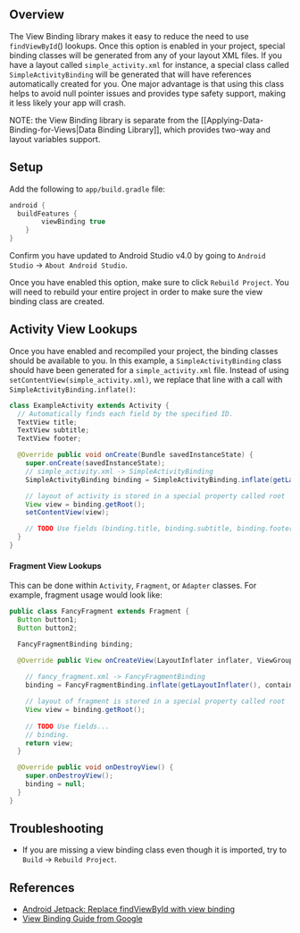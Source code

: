 ## Overview

The View Binding library makes it easy to reduce the need to use `findViewById`() lookups.  Once this option is enabled in your project, special binding classes will be generated from any of your layout XML files.  If you have a layout called `simple_activity.xml` for instance, a special class called `SimpleActivityBinding` will be generated that will have references automatically created for you.  One major advantage is that using this class helps to avoid null pointer issues and provides type safety support, making it less likely your app will crash.

NOTE: the View Binding library is separate from the [[Applying-Data-Binding-for-Views|Data Binding Library]], which provides two-way and layout variables support.  

## Setup

Add the following to `app/build.gradle` file:

```gradle
android {
  buildFeatures {
        viewBinding true
    }
}
```

Confirm you have updated to Android Studio v4.0 by going to `Android Studio` -> `About Android Studio`.

Once you have enabled this option, make sure to click `Rebuild Project`.  You will need to rebuild your entire project in order to make sure the view binding class are created.

## Activity View Lookups

Once you have enabled and recompiled your project, the binding classes should be available to you.  In this example, a `SimpleActivityBinding` class should have been generated for a `simple_activity.xml` file.  Instead of using `setContentView(simple_activity.xml)`, we replace that line with a call with `SimpleActivityBinding.inflate()`:

```java
class ExampleActivity extends Activity {
  // Automatically finds each field by the specified ID.
  TextView title;
  TextView subtitle;
  TextView footer;

  @Override public void onCreate(Bundle savedInstanceState) {
    super.onCreate(savedInstanceState);
    // simple_activity.xml -> SimpleActivityBinding
    SimpleActivityBinding binding = SimpleActivityBinding.inflate(getLayoutInflater());

    // layout of activity is stored in a special property called root
    View view = binding.getRoot();
    setContentView(view);

    // TODO Use fields (binding.title, binding.subtitle, binding.footer, etc.)
  }
}
```

#### Fragment View Lookups

This can be done within `Activity`, `Fragment`, or `Adapter` classes. For example, fragment usage would look like:

```java
public class FancyFragment extends Fragment {
  Button button1;
  Button button2;

  FancyFragmentBinding binding;

  @Override public View onCreateView(LayoutInflater inflater, ViewGroup container, Bundle savedInstanceState) { 
    
    // fancy_fragment.xml -> FancyFragmentBinding
    binding = FancyFragmentBinding.inflate(getLayoutInflater(), container, false);

    // layout of fragment is stored in a special property called root
    View view = binding.getRoot();
    			 
    // TODO Use fields...
    // binding.
    return view;
  }

  @Override public void onDestroyView() {
    super.onDestroyView();
    binding = null;
  }
}
```

## Troubleshooting

* If you are missing a view binding class even though it is imported, try to `Build` -> `Rebuild Project`.

## References

* [Android Jetpack: Replace findViewById with view binding](https://www.youtube.com/watch?v=W7uujFrljW0)
* [View Binding Guide from Google](https://developer.android.com/topic/libraries/view-binding)